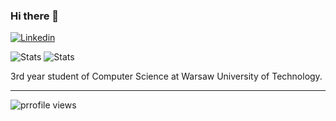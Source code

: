 ### Hi there 👋

<!--
**mwiszenko/mwiszenko** is a ✨ _special_ ✨ repository because its `README.md` (this file) appears on your GitHub profile.

Here are some ideas to get you started:

- 🔭 I’m currently working on ...
- 🌱 I’m currently learning ...
- 👯 I’m looking to collaborate on ...
- 🤔 I’m looking for help with ...
- 💬 Ask me about ...
- 📫 How to reach me: ...
- 😄 Pronouns: ...
- ⚡ Fun fact: ...
-->

[![Linkedin](https://img.shields.io/badge/linkedin-%230077B5.svg?&style=for-the-badge&logo=linkedin&logoColor=white)](https://linkedin.com/in/mwiszenko/)

![Stats](https://github-readme-stats.vercel.app/api?username=mwiszenko&show_icons=true&theme=radical&hide=issues&count_private=true&include_all_commits=true&line_height=24)
![Stats](https://github-readme-stats.vercel.app/api/top-langs?username=mwiszenko&theme=radical)

3rd year student of Computer Science at Warsaw University of Technology.

---

![prrofile views](https://visitor-badge.laobi.icu/badge?page_id=mwiszenko&title=Profile%20views)
